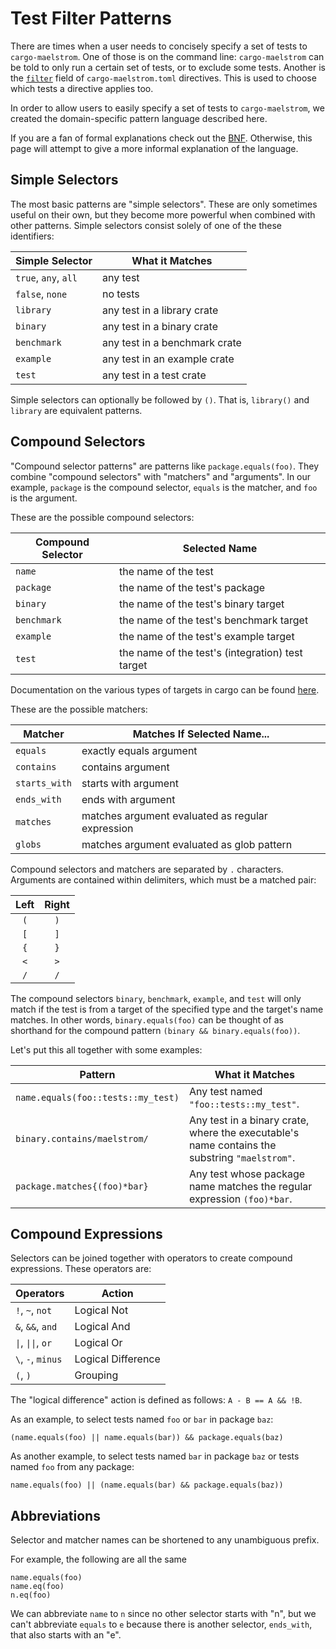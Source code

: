 # Test Filter Patterns

There are times when a user needs to concisely specify a set of tests to
`cargo-maelstrom`. One of those is on the command line: `cargo-maelstrom`
can be told to only run a certain set of tests, or to exclude some tests.
Another is the [`filter`](spec/directives.md#filter) field of `cargo-maelstrom.toml`
directives. This is used to choose which tests a directive applies too.

In order to allow users to easily specify a set of tests to `cargo-maelstrom`,
we created the domain-specific pattern language described here.

If you are a fan of formal explanations check out the [BNF](filter-bnf.md).
Otherwise, this page will attempt to give a more informal explanation of the
language.

## Simple Selectors

The most basic patterns are "simple selectors". These are only sometimes useful
on their own, but they become more powerful when combined with other patterns.
Simple selectors consist solely of one of the these identifiers:

Simple Selector      | What it Matches
---------------------|------------------------------
`true`, `any`, `all` | any test
`false`, `none`      | no tests
`library`            | any test in a library crate
`binary`             | any test in a binary crate
`benchmark`          | any test in a benchmark crate
`example`            | any test in an example crate
`test`               | any test in a test crate

Simple selectors can optionally be followed by `()`. That is, `library()` and
`library` are equivalent patterns.

## Compound Selectors

"Compound selector patterns" are patterns like `package.equals(foo)`. They
combine "compound selectors" with "matchers" and "arguments". In our example,
`package` is the compound selector, `equals` is the matcher, and `foo` is the
argument.

These are the possible compound selectors:

Compound Selector    | Selected Name
---------------------|-------------------------------------------------
`name`               | the name of the test
`package`            | the name of the test's package
`binary`             | the name of the test's binary target
`benchmark`          | the name of the test's benchmark target
`example`            | the name of the test's example target
`test`               | the name of the test's (integration) test target

Documentation on the various types of targets in cargo can be found [here](https://doc.rust-lang.org/cargo/reference/cargo-targets.html).

These are the possible matchers:

Matcher       | Matches If Selected Name...
--------------|---------------------------------------------------------------
`equals`      | exactly equals argument
`contains`    | contains argument
`starts_with` | starts with argument
`ends_with`   | ends with argument
`matches`     | matches argument evaluated as regular expression
`globs`       | matches argument evaluated as glob pattern

Compound selectors and matchers are separated by `.` characters. Arguments are
contained within delimiters, which must be a matched pair:

Left | Right
:---:|:----:
`(`  | `)`
`[`  | `]`
`{`  | `}`
`<`  | `>`
`/`  | `/`

The compound selectors `binary`, `benchmark`, `example`, and `test` will only
match if the test is from a target of the specified type and the target's name
matches. In other words, `binary.equals(foo)` can be thought of as shorthand
for the compound pattern `(binary && binary.equals(foo))`.

Let's put this all together with some examples:

Pattern                            | What it Matches
-----------------------------------|----------------
`name.equals(foo::tests::my_test)` | Any test named `"foo::tests::my_test"`.
`binary.contains/maelstrom/`       | Any test in a binary crate, where the executable's name contains the substring `"maelstrom"`.
`package.matches{(foo)*bar}`       | Any test whose package name matches the regular expression `(foo)*bar`.

## Compound Expressions

Selectors can be joined together with operators to create compound expressions.
These operators are:

Operators          | Action
-------------------|------------
`!`, `~`, `not`    | Logical Not
`&`, `&&`, `and`   | Logical And
`\|`, `\|\|`, `or` | Logical Or
`\`, `-`, `minus`  | Logical Difference
`(`, `)`           | Grouping

The "logical difference" action is defined as follows: `A - B == A && !B`.

As an example,
to select tests named `foo` or `bar` in package `baz`:
```maelstrom-test-pattern
(name.equals(foo) || name.equals(bar)) && package.equals(baz)
```

As another example, to select tests named `bar` in package `baz` or tests named
`foo` from any package:
```maelstrom-test-pattern
name.equals(foo) || (name.equals(bar) && package.equals(baz))
```

## Abbreviations

Selector and matcher names can be shortened to any unambiguous prefix.

For example, the following are all the same
```maelstrom-test-pattern
name.equals(foo)
name.eq(foo)
n.eq(foo)
```

We can abbreviate `name` to `n` since no other selector starts with "n", but we
can't abbreviate `equals` to `e` because there is another selector, `ends_with`,
that also starts with an "e".
